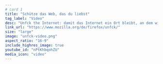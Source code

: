 ```yaml
---
# card 1
title: "Schütze das Web, das du liebst"
tag_label: "Video"
desc: "Unfck the Internet: damit das Internet ein Ort bleibt, an dem wir geschützt und inspiriert statt ausgebeutet und manipuliert werden."
link_url: "https://www.mozilla.org/de/firefox/unfck/"
size: "large"
image: "unfck-video.png"
aspect_ratio: "16-9"
include_highres_image: true
youtube_id: "nPtKhbqohZU"
media_icon: "video"
---
```

